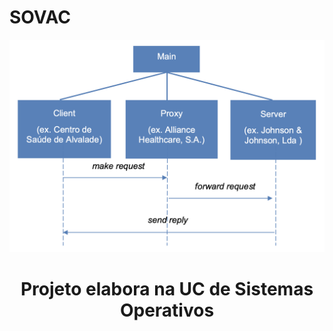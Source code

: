 # SOVAC
![](sovac.png?raw=true "SOVAC")
<h1 align="center">Projeto elabora na UC de Sistemas Operativos</h1>
